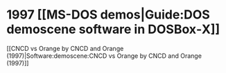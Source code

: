 # 1997 [[MS-DOS demos|Guide:DOS demoscene software in DOSBox‐X]]

[[CNCD vs Orange by CNCD and Orange (1997)|Software:demoscene:CNCD vs Orange by CNCD and Orange (1997)]]  


